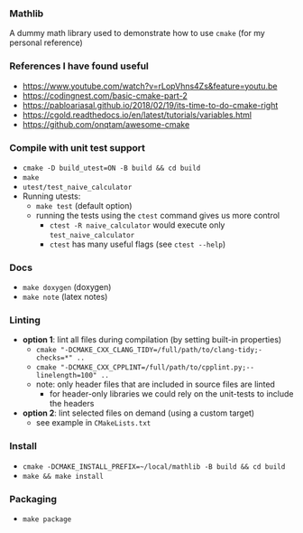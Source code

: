 ### Mathlib
 A dummy math library used to demonstrate how to use `cmake` (for my personal
 reference)

### References I have found useful
 + https://www.youtube.com/watch?v=rLopVhns4Zs&feature=youtu.be
 + https://codingnest.com/basic-cmake-part-2
 + https://pabloariasal.github.io/2018/02/19/its-time-to-do-cmake-right
 + https://cgold.readthedocs.io/en/latest/tutorials/variables.html
 + https://github.com/onqtam/awesome-cmake

### Compile with unit test support
 + `cmake -D build_utest=ON -B build && cd build`
 + `make`
 + `utest/test_naive_calculator`
 + Running utests:
   + `make test` (default option)
   + running the tests using the `ctest` command gives us more control
     + `ctest -R naive_calculator` would execute only `test_naive_calculator`
     + `ctest` has many useful flags (see `ctest --help`)

### Docs
 + `make doxygen` (doxygen)
 + `make note` (latex notes)

### Linting
 + **option 1**: lint all files during compilation (by setting built-in properties)
   + `cmake "-DCMAKE_CXX_CLANG_TIDY=/full/path/to/clang-tidy;-checks=*" ..`
   + `cmake "-DCMAKE_CXX_CPPLINT=/full/path/to/cpplint.py;--linelength=100" ..`
   + note: only header files that are included in source files are linted
     + for header-only libraries we could rely on the unit-tests to include the headers
 + **option 2**: lint selected files on demand (using a custom target)
   + see example in `CMakeLists.txt`

### Install
 + `cmake -DCMAKE_INSTALL_PREFIX=~/local/mathlib -B build && cd build`
 + `make && make install`

### Packaging
 + `make package`
